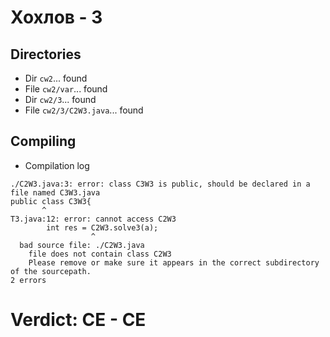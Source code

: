 # Хохлов - 3
## Directories
- Dir `cw2`... found
- File `cw2/var`... found
- Dir `cw2/3`... found
- File `cw2/3/C2W3.java`... found
## Compiling
- Compilation log
```
./C2W3.java:3: error: class C3W3 is public, should be declared in a file named C3W3.java
public class C3W3{
       ^
T3.java:12: error: cannot access C2W3
        int res = C2W3.solve3(a);
                  ^
  bad source file: ./C2W3.java
    file does not contain class C2W3
    Please remove or make sure it appears in the correct subdirectory of the sourcepath.
2 errors

```
# Verdict: **CE** - CE
